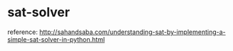 # sat-solver
reference:
http://sahandsaba.com/understanding-sat-by-implementing-a-simple-sat-solver-in-python.html
